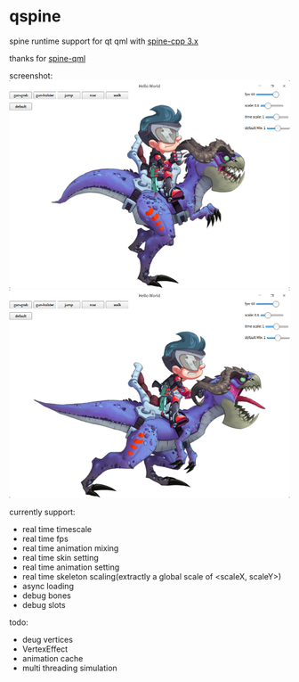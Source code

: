 # qspine
spine runtime support for qt qml with [spine-cpp 3.x](https://github.com/EsotericSoftware/spine-runtimes/)

thanks for [spine-qml](https://github.com/irukandji/spine-qml)

screenshot:
![1](screenshots/1.png)
![2](screenshots/2.png)

currently support:
 - real time timescale
 - real time fps
 - real time animation mixing
 - real time skin setting
 - real time animation setting
 - real time skeleton scaling(extractly a global scale of <scaleX, scaleY>)
 - async loading
 - debug bones
 - debug slots

 todo:
 - deug vertices
 - VertexEffect
 - animation cache
 - multi threading simulation
